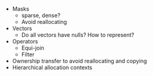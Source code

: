* Masks
  * sparse, dense?
  * Avoid reallocating
* Vectors
  * Do all vectors have nulls? How to represent?
* Operators
  * Equi-join
  * Filter
* Ownership transfer to avoid reallocating and copying
* Hierarchical allocation contexts
